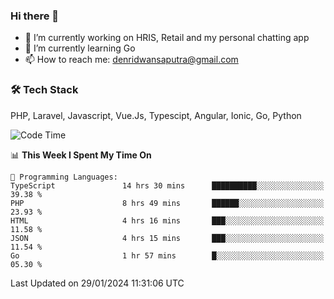 ### Hi there 👋

- 🔭 I’m currently working on HRIS, Retail and my personal chatting app
- 🌱 I’m currently learning Go
- 📫 How to reach me: denridwansaputra@gmail.com


### 🛠 Tech Stack
PHP, Laravel, Javascript, Vue.Js, Typescipt, Angular, Ionic, Go, Python


<!--START_SECTION:waka-->
![Code Time](http://img.shields.io/badge/Code%20Time-4%2C183%20hrs%2054%20mins-blue)

📊 **This Week I Spent My Time On** 

```text
💬 Programming Languages: 
TypeScript               14 hrs 30 mins      ██████████░░░░░░░░░░░░░░░   39.38 % 
PHP                      8 hrs 49 mins       ██████░░░░░░░░░░░░░░░░░░░   23.93 % 
HTML                     4 hrs 16 mins       ███░░░░░░░░░░░░░░░░░░░░░░   11.58 % 
JSON                     4 hrs 15 mins       ███░░░░░░░░░░░░░░░░░░░░░░   11.54 % 
Go                       1 hr 57 mins        █░░░░░░░░░░░░░░░░░░░░░░░░   05.30 % 
```


 Last Updated on 29/01/2024 11:31:06 UTC
<!--END_SECTION:waka-->

